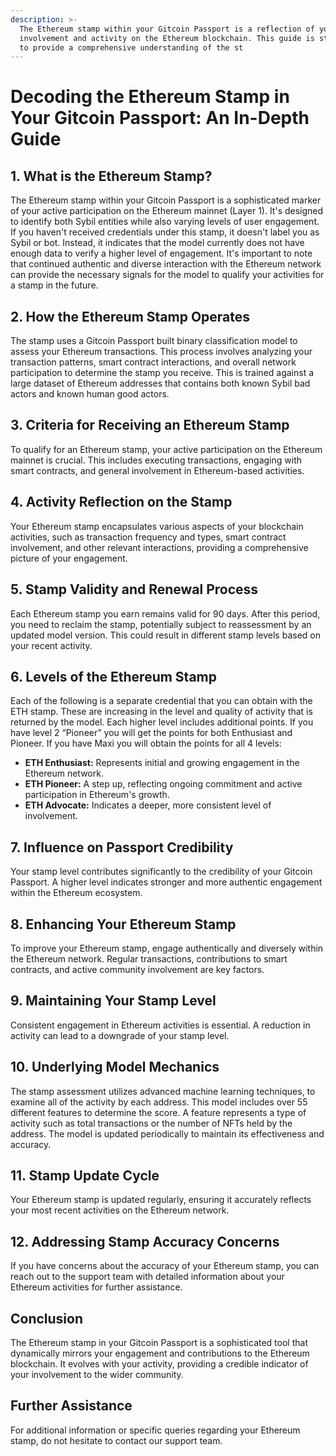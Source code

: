 ```yaml
---
description: >-
  The Ethereum stamp within your Gitcoin Passport is a reflection of your
  involvement and activity on the Ethereum blockchain. This guide is structured
  to provide a comprehensive understanding of the st
---
```


# Decoding the Ethereum Stamp in Your Gitcoin Passport: An In-Depth Guide

## 1. What is the Ethereum Stamp?

The Ethereum stamp within your Gitcoin Passport is a sophisticated marker of your active participation on the Ethereum mainnet (Layer 1). It's designed to identify both Sybil entities while also varying levels of user engagement. If you haven't received credentials under this stamp, it doesn't label you as Sybil or bot. Instead, it indicates that the model currently does not have enough data to verify a higher level of engagement. It's important to note that continued authentic and diverse interaction with the Ethereum network can provide the necessary signals for the model to qualify your activities for a stamp in the future.

## 2. How the Ethereum Stamp Operates

The stamp uses a Gitcoin Passport built binary classification model to assess your Ethereum transactions. This process involves analyzing your transaction patterns, smart contract interactions, and overall network participation to determine the stamp you receive. This is trained against a large dataset of Ethereum addresses that contains both known Sybil bad actors and known human good actors.

## 3. Criteria for Receiving an Ethereum Stamp

To qualify for an Ethereum stamp, your active participation on the Ethereum mainnet is crucial. This includes executing transactions, engaging with smart contracts, and general involvement in Ethereum-based activities.

## 4. Activity Reflection on the Stamp

Your Ethereum stamp encapsulates various aspects of your blockchain activities, such as transaction frequency and types, smart contract involvement, and other relevant interactions, providing a comprehensive picture of your engagement.

## 5. Stamp Validity and Renewal Process

Each Ethereum stamp you earn remains valid for 90 days. After this period, you need to reclaim the stamp, potentially subject to reassessment by an updated model version. This could result in different stamp levels based on your recent activity.

## 6. Levels of the Ethereum Stamp

Each of the following is a separate credential that you can obtain with the ETH stamp. These are increasing in the level and quality of activity that is returned by the model. Each higher level includes additional points. If you have level 2 “Pioneer” you will get the points for both Enthusiast and Pioneer. If you have Maxi you will obtain the points for all 4 levels:

* **ETH Enthusiast:** Represents initial and growing engagement in the Ethereum network.
* **ETH Pioneer:** A step up, reflecting ongoing commitment and active participation in Ethereum's growth.
* **ETH Advocate:** Indicates a deeper, more consistent level of involvement.

## 7. Influence on Passport Credibility

Your stamp level contributes significantly to the credibility of your Gitcoin Passport. A higher level indicates stronger and more authentic engagement within the Ethereum ecosystem.

## 8. Enhancing Your Ethereum Stamp

To improve your Ethereum stamp, engage authentically and diversely within the Ethereum network. Regular transactions, contributions to smart contracts, and active community involvement are key factors.

## 9. Maintaining Your Stamp Level

Consistent engagement in Ethereum activities is essential. A reduction in activity can lead to a downgrade of your stamp level.

## 10. Underlying Model Mechanics

The stamp assessment utilizes advanced machine learning techniques, to examine all of the activity by each address. This model includes over 55 different features to determine the score. A feature represents a type of activity such as total transactions or the number of NFTs held by the address. The model is updated periodically to maintain its effectiveness and accuracy.

## 11. Stamp Update Cycle

Your Ethereum stamp is updated regularly, ensuring it accurately reflects your most recent activities on the Ethereum network.

## 12. Addressing Stamp Accuracy Concerns

If you have concerns about the accuracy of your Ethereum stamp, you can reach out to the support team with detailed information about your Ethereum activities for further assistance.

## Conclusion

The Ethereum stamp in your Gitcoin Passport is a sophisticated tool that dynamically mirrors your engagement and contributions to the Ethereum blockchain. It evolves with your activity, providing a credible indicator of your involvement to the wider community.

## Further Assistance

For additional information or specific queries regarding your Ethereum stamp, do not hesitate to contact our support team.

